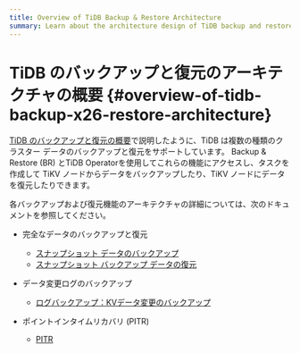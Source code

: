 ```yaml
---
title: Overview of TiDB Backup & Restore Architecture
summary: Learn about the architecture design of TiDB backup and restore features.
---
```


# TiDB のバックアップと復元のアーキテクチャの概要 {#overview-of-tidb-backup-x26-restore-architecture}

[TiDB のバックアップと復元の概要](/br/backup-and-restore-overview.md)で説明したように、TiDB は複数の種類のクラスター データのバックアップと復元をサポートしています。 Backup &amp; Restore (BR) とTiDB Operatorを使用してこれらの機能にアクセスし、タスクを作成して TiKV ノードからデータをバックアップしたり、TiKV ノードにデータを復元したりできます。

各バックアップおよび復元機能のアーキテクチャの詳細については、次のドキュメントを参照してください。

-   完全なデータのバックアップと復元

    -   [スナップショット データのバックアップ](/br/br-snapshot-architecture.md#process-of-backup)
    -   [スナップショット バックアップ データの復元](/br/br-snapshot-architecture.md#process-of-restore)

-   データ変更ログのバックアップ

    -   [ログバックアップ：KVデータ変更のバックアップ](/br/br-log-architecture.md#process-of-log-backup)

-   ポイントインタイムリカバリ (PITR)

    -   [PITR](/br/br-log-architecture.md#process-of-pitr)
